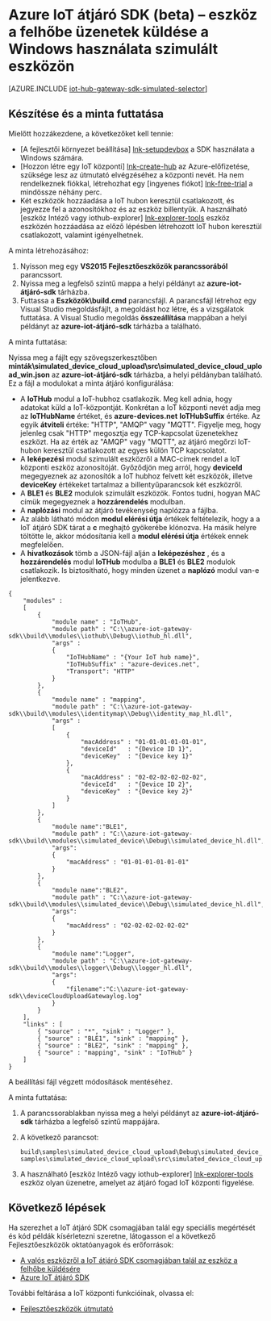 <properties
    pageTitle="Hasonlóan a IoT átjáró SDK rendelkező eszköz |} Microsoft Azure"
    description="Azure IoT átjáró SDK forgatókönyv Windows használata az Azure IoT átjáró SDK használatával a szimulált eszközről küldő telemetriai mutatja be."
    services="iot-hub"
    documentationCenter=""
    authors="chipalost"
    manager="timlt"
    editor=""/>

<tags
     ms.service="iot-hub"
     ms.devlang="cpp"
     ms.topic="article"
     ms.tgt_pltfrm="na"
     ms.workload="na"
     ms.date="08/29/2016"
     ms.author="andbuc"/>


# <a name="azure-iot-gateway-sdk-beta--send-device-to-cloud-messages-with-a-simulated-device-using-windows"></a>Azure IoT átjáró SDK (beta) – eszköz a felhőbe üzenetek küldése a Windows használata szimulált eszközön

[AZURE.INCLUDE [iot-hub-gateway-sdk-simulated-selector](../../includes/iot-hub-gateway-sdk-simulated-selector.md)]

## <a name="build-and-run-the-sample"></a>Készítése és a minta futtatása

Mielőtt hozzákezdene, a következőket kell tennie:

- [A fejlesztői környezet beállítása] [ lnk-setupdevbox] a SDK használata a Windows számára.
- [Hozzon létre egy IoT központi] [ lnk-create-hub] az Azure-előfizetése, szüksége lesz az útmutató elvégzéséhez a központi nevét. Ha nem rendelkeznek fiókkal, létrehozhat egy [ingyenes fiókot] [ lnk-free-trial] a mindössze néhány perc.
- Két eszközök hozzáadása a IoT hubon keresztül csatlakozott, és jegyezze fel a azonosítókhoz és az eszköz billentyűk. A használható [eszköz Intéző vagy iothub-explorer] [ lnk-explorer-tools] eszköz eszközén hozzáadása az előző lépésben létrehozott IoT hubon keresztül csatlakozott, valamint igényelhetnek.

A minta létrehozásához:

1. Nyisson meg egy **VS2015 Fejlesztőeszközök parancssorából** parancssort.
2. Nyissa meg a legfelső szintű mappa a helyi példányt az **azure-iot-átjáró-sdk** tárházba.
3. Futtassa a **Eszközök\\build.cmd** parancsfájl. A parancsfájl létrehoz egy Visual Studio megoldásfájlt, a megoldást hoz létre, és a vizsgálatok futtatása. A Visual Studio megoldás **összeállítása** mappában a helyi példányt az **azure-iot-átjáró-sdk** tárházba a található.

A minta futtatása:

Nyissa meg a fájlt egy szövegszerkesztőben **minták\\simulated_device_cloud_upload\\src\\simulated_device_cloud_upload_win.json** az **azure-iot-átjáró-sdk** tárházba, a helyi példányban található. Ez a fájl a modulokat a minta átjáró konfigurálása:

- A **IoTHub** modul a IoT-hubhoz csatlakozik. Meg kell adnia, hogy adatokat küld a IoT-központját. Konkrétan a IoT központi nevét adja meg az **IoTHubName** értéket, és **azure-devices.net** **IoTHubSuffix** értéke. Az egyik **átviteli** értéke: "HTTP", "AMQP" vagy "MQTT". Figyelje meg, hogy jelenleg csak "HTTP" megosztja egy TCP-kapcsolat üzenetekhez eszközt. Ha az érték az "AMQP" vagy "MQTT", az átjáró megőrzi IoT-hubon keresztül csatlakozott az egyes külön TCP kapcsolatot.
- A **leképezési** modul szimulált eszközről a MAC-címek rendel a IoT központi eszköz azonosítóját. Győződjön meg arról, hogy **deviceId** megegyeznek az azonosítók a IoT hubhoz felvett két eszközök, illetve **deviceKey** értékeket tartalmaz a billentyűparancsok két eszközről.
- A **BLE1** és **BLE2** modulok szimulált eszközök. Fontos tudni, hogyan MAC címük megegyeznek a **hozzárendelés** modulban.
- A **naplózási** modul az átjáró tevékenység naplózza a fájlba.
- Az alább látható módon **modul elérési útja** értékek feltételezik, hogy a a IoT átjáró SDK tárat a **c** meghajtó gyökerébe klónozva. Ha másik helyre töltötte le, akkor módosítania kell a **modul elérési útja** értékek ennek megfelelően.
- A **hivatkozások** tömb a JSON-fájl alján a **leképezéshez** , és a **hozzárendelés** modul **IoTHub** modulba a **BLE1** és **BLE2** modulok csatlakozik. Is biztosítható, hogy minden üzenet a **naplózó** modul van-e jelentkezve.

```
{
    "modules" :
    [ 
        {
            "module name" : "IoTHub",
            "module path" : "C:\\azure-iot-gateway-sdk\\build\\modules\\iothub\\Debug\\iothub_hl.dll",
            "args" : 
            {
                "IoTHubName" : "{Your IoT hub name}",
                "IoTHubSuffix" : "azure-devices.net",
                "Transport": "HTTP"
            }
        },
        {
            "module name" : "mapping",
            "module path" : "C:\\azure-iot-gateway-sdk\\build\\modules\\identitymap\\Debug\\identity_map_hl.dll",
            "args" : 
            [
                {
                    "macAddress" : "01-01-01-01-01-01",
                    "deviceId"   : "{Device ID 1}",
                    "deviceKey"  : "{Device key 1}"
                },
                {
                    "macAddress" : "02-02-02-02-02-02",
                    "deviceId"   : "{Device ID 2}",
                    "deviceKey"  : "{Device key 2}"
                }
            ]
        },
        {
            "module name":"BLE1",
            "module path" : "C:\\azure-iot-gateway-sdk\\build\\modules\\simulated_device\\Debug\\simulated_device_hl.dll",
            "args":
            {
                "macAddress" : "01-01-01-01-01-01"
            }
        },
        {
            "module name":"BLE2",
            "module path" : "C:\\azure-iot-gateway-sdk\\build\\modules\\simulated_device\\Debug\\simulated_device_hl.dll",
            "args":
            {
                "macAddress" : "02-02-02-02-02-02"
            }
        },
        {
            "module name":"Logger",
            "module path" : "C:\\azure-iot-gateway-sdk\\build\\modules\\logger\\Debug\\logger_hl.dll",
            "args":
            {
                "filename":"C:\\azure-iot-gateway-sdk\\deviceCloudUploadGatewaylog.log"
            }
        }
    ],
    "links" : [
        { "source" : "*", "sink" : "Logger" },
        { "source" : "BLE1", "sink" : "mapping" },
        { "source" : "BLE2", "sink" : "mapping" },
        { "source" : "mapping", "sink" : "IoTHub" }
    ]
}
```

A beállítási fájl végzett módosítások mentéséhez.

A minta futtatása:

1. A parancssorablakban nyissa meg a helyi példányt az **azure-iot-átjáró-sdk** tárházba a legfelső szintű mappájára.
2. A következő parancsot:
  
    ```
    build\samples\simulated_device_cloud_upload\Debug\simulated_device_cloud_upload_sample.exe samples\simulated_device_cloud_upload\src\simulated_device_cloud_upload_win.json
    ```

3. A használható [eszköz Intéző vagy iothub-explorer] [ lnk-explorer-tools] eszköz olyan üzenetre, amelyet az átjáró fogad IoT központi figyelése.


## <a name="next-steps"></a>Következő lépések

Ha szerezhet a IoT átjáró SDK csomagjában talál egy speciális megértését és kód példák kísérletezni szeretne, látogasson el a következő Fejlesztőeszközök oktatóanyagok és erőforrások:

- [A valós eszközről a IoT átjáró SDK csomagjában talál az eszköz a felhőbe küldésére][lnk-physical-device]
- [Azure IoT átjáró SDK][lnk-gateway-sdk]

További feltárása a IoT központi funkcióinak, olvassa el:

- [Fejlesztőeszközök útmutató][lnk-devguide]

<!-- Links -->
[lnk-setupdevbox]: https://github.com/Azure/azure-iot-gateway-sdk/blob/master/doc/devbox_setup.md
[lnk-free-trial]: https://azure.microsoft.com/pricing/free-trial/
[lnk-explorer-tools]: https://github.com/Azure/azure-iot-sdks/blob/master/doc/manage_iot_hub.md
[lnk-gateway-sdk]: https://github.com/Azure/azure-iot-gateway-sdk/

[lnk-physical-device]: iot-hub-gateway-sdk-physical-device.md

[lnk-devguide]: ./iot-hub-devguide.md
[lnk-create-hub]: iot-hub-create-through-portal.md 